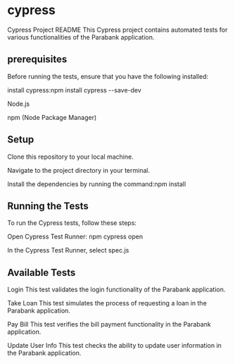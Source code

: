 # cypress
Cypress Project README
This Cypress project contains automated tests for various functionalities of the Parabank application.

## prerequisites
Before running the tests, ensure that you have the following installed:

install cypress:npm install cypress --save-dev 

Node.js

npm  (Node Package Manager)

## Setup

Clone this repository to your local machine.

Navigate to the project directory in your terminal.

Install the dependencies by running the command:npm install

## Running the Tests

To run the Cypress tests, follow these steps:

Open Cypress Test Runner: npm cypress open

In the Cypress Test Runner, select spec.js

## Available Tests

Login
This test validates the login functionality of the Parabank application.

Take Loan
This test simulates the process of requesting a loan in the Parabank application.

Pay Bill
This test verifies the bill payment functionality in the Parabank application.

Update User Info
This test checks the ability to update user information in the Parabank application.


